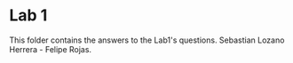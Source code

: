 # Lab 1

This folder contains the answers to the Lab1's questions.
Sebastian Lozano Herrera - Felipe Rojas.
